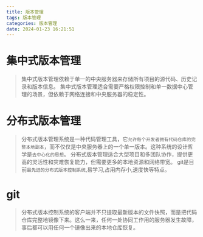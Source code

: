 ```yaml
---
title: 版本管理
tags: 版本管理
categories: 版本管理
date: 2024-01-23 16:21:51
---
```

# 集中式版本管理
> 集中式版本管理依赖于单一的中央服务器来存储所有项目的源代码、历史记录和版本信息。
> 集中式版本管理适合需要严格权限控制和单一数据中心管理的场景，但依赖于网络连接和中央服务器的稳定性。
# 分布式版本管理
> 分布式版本管理系统是一种代码管理工具，它`允许每个开发者拥有代码仓库的完整本地副本`，而不仅仅是中央服务器上的一个单一版本。这种系统的设计哲学是`去中心化的思想`。
> 分布式版本管理适合大型项目和多团队协作，提供更高的灵活性和灾难恢复能力，但需要更多的本地资源和网络带宽。
> git是目前`最先进的分布式版本控制系统`,易学习,占用内存小,速度快等特点。
# git
> 分布式版本控制系统的客户端并不只提取最新版本的文件快照，而是把代码仓库完整地镜像下来。这么一来，任何一处协同工作用的服务器发生故障，事后都可以用任何一个镜像出来的本地仓库恢复。

